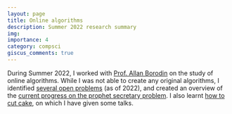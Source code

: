 ```yaml
---
layout: page
title: Online algorithms
description: Summer 2022 research summary
img:
importance: 4
category: compsci
giscus_comments: true
---
```


During Summer 2022, I worked with <a href="https://www.cs.toronto.edu/~bor/">Prof. Allan Borodin</a> on the study of online algorithms. While I was not able to create any original algorithms, I identified <a href="/assets/docs/Open_problems_in_online_algorithms.pdf">several open problems</a> (as of 2022), and created an overview of the [current progress on the prophet secretary problem](#). I also learnt <a href="/projects/fair_cake/"> how to cut cake</a>, on which I have given some talks.
